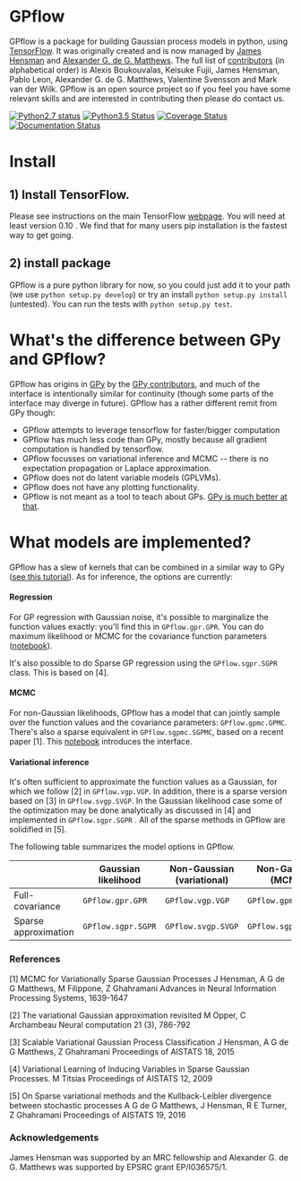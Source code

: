 # GPflow

GPflow is a package for building Gaussian process models in python, using [TensorFlow](http://www.tensorflow.org). It was originally created and is now managed by [James Hensman](http://www.lancaster.ac.uk/staff/hensmanj/) and [Alexander G. de G. Matthews](http://mlg.eng.cam.ac.uk/?portfolio=alex-matthews). 
The full list of [contributors](http://github.com/GPflow/GPflow/graphs/contributors) (in alphabetical order) is Alexis Boukouvalas, Keisuke Fujii, James Hensman, Pablo Leon, Alexander G. de G. Matthews, Valentine Svensson and Mark van der Wilk. GPflow is an open source project so if you feel you have some relevant skills and are interested in contributing then please do contact us.  

[![Python2.7 status](https://codeship.com/projects/26b43920-e96e-0133-3481-02cde9680eda/status?branch=master)](https://codeship.com/projects/147609)
[![Python3.5 Status](https://travis-ci.org/GPflow/GPflow.svg?branch=master)](https://travis-ci.org/GPflow/GPflow)
[![Coverage Status](http://codecov.io/github/GPflow/GPflow/coverage.svg?branch=master)](http://codecov.io/github/GPflow/GPflow?branch=master)
[![Documentation Status](https://readthedocs.org/projects/gpflow/badge/?version=latest)](http://gpflow.readthedocs.io/en/latest/?badge=latest)

# Install

## 1) Install TensorFlow. 
Please see instructions on the main TensorFlow [webpage](https://www.tensorflow.org/versions/r0.10/get_started/os_setup.html#download-and-setup). You will need at least version 0.10 . We find that for many users pip installation is the fastest way to get going.

## 2) install package
GPflow is a pure python library for now, so you could just add it to your path (we use `python setup.py develop`) or try an install `python setup.py install` (untested). You can run the tests with `python setup.py test`.

# What's the difference between GPy and GPflow?

GPflow has origins in [GPy](http://github.com/sheffieldml/gpy) by the [GPy contributors](https://github.com/SheffieldML/GPy/graphs/contributors), and much of the interface is intentionally similar for continuity (though some parts of the interface may diverge in future). GPflow has a rather different remit from GPy though:

 -  GPflow attempts to leverage tensorflow for faster/bigger computation
 -  GPflow has much less code than GPy, mostly because all gradient computation is handled by tensorflow.
 -  GPflow focusses on variational inference and MCMC  -- there is no expectation propagation or Laplace approximation.
 -  GPflow does not do latent variable models (GPLVMs).
 -  GPflow does not have any plotting functionality.
 -  GPflow is not meant as a tool to teach about GPs. [GPy is much better at that](http://gpss.cc). 

# What models are implemented?
GPflow has a slew of kernels that can be combined in a similar way to GPy ([see this tutorial](https://github.com/SheffieldML/notebook/blob/master/GPy/basic_kernels.ipynb)). As for inference, the options are currently:

#### Regression
For GP regression with Gaussian noise, it's possible to marginalize the function values exactly: you'll find this in `GPflow.gpr.GPR`. You can do maximum likelihood or MCMC for the covariance function parameters ([notebook](https://github.com/GPflow/GPflow/blob/master/doc/source/notebooks/regression.ipynb)).

It's also possible to do Sparse GP regression using the `GPflow.sgpr.SGPR` class. This is based on [4].

#### MCMC
For non-Gaussian likelihoods, GPflow has a model that can jointly sample over the function values and the covariance parameters: `GPflow.gpmc.GPMC`. There's also a sparse equivalent in `GPflow.sgpmc.SGPMC`, based on a recent paper [1]. This [notebook](https://github.com/GPflow/GPflow/blob/master/doc/source/notebooks/Sparse%20mcmc%20demo.ipynb) introduces the interface.

#### Variational inference
It's often sufficient to approximate the function values as a Gaussian, for which we follow [2] in `GPflow.vgp.VGP`. In addition, there is a sparse version based on [3] in `GPflow.svgp.SVGP`. In the Gaussian likelihood case some of the optimization may be done analytically as discussed in [4] and implemented in `GPflow.sgpr.SGPR` . All of the sparse methods in GPflow are solidified in [5].

The following table summarizes the model options in GPflow. 

| | Gaussian <br> likelihood | Non-Gaussian <br> (variational) | Non-Gaussian <br> (MCMC)|
| --- | --- | --- | --- |
| Full-covariance | `GPflow.gpr.GPR` | `GPflow.vgp.VGP` | `GPflow.gpmc.GPMC`|
| Sparse approximation | `GPflow.sgpr.SGPR` | `GPflow.svgp.SVGP` | `GPflow.sgpmc.SGPMC` |

### References
[1] MCMC for Variationally Sparse Gaussian Processes
J Hensman, A G de G Matthews, M Filippone, Z Ghahramani
Advances in Neural Information Processing Systems, 1639-1647

[2] The variational Gaussian approximation revisited
M Opper, C Archambeau
Neural computation 21 (3), 786-792

[3] Scalable Variational Gaussian Process Classification
J Hensman, A G de G Matthews, Z Ghahramani
Proceedings of AISTATS 18, 2015

[4] Variational Learning of Inducing Variables in Sparse Gaussian Processes. 
M Titsias
Proceedings of AISTATS 12, 2009

[5] On Sparse variational methods and the Kullback-Leibler divergence between stochastic processes
A G de G Matthews, J Hensman, R E Turner, Z Ghahramani
Proceedings of AISTATS 19, 2016

### Acknowledgements

James Hensman was supported by an MRC fellowship and Alexander G. de G. Matthews was supported by EPSRC grant EP/I036575/1.
